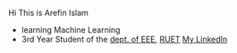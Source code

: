 Hi This is Arefin Islam
* learning Machine Learning
* 3rd Year Student of the [dept. of EEE](eee.ruet.ac.bd), [RUET](ruet.ac.bd)
[My LinkedIn](https://www.linkedin.com/in/arefin-islam/)
